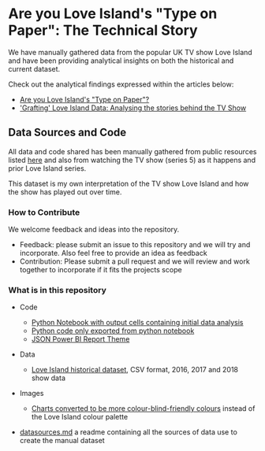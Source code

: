 # Are you Love Island's "Type on Paper": The Technical Story

We have manually gathered data from the popular UK TV show Love Island and have been providing analytical insights on both the historical and current dataset. 

Check out the analytical findings expressed within the articles below:
* [Are you Love Island's "Type on Paper"?](https://medium.com/@amynic/are-you-love-islands-type-on-paper-2549d94a110f)
* ['Grafting' Love Island Data: Analysing the stories behind the TV Show](https://medium.com/@amynic/grafting-love-island-data-analysing-the-stories-behind-the-tv-show-ae6e7ae337e1)

## Data Sources and Code
All data and code shared has been manually gathered from public resources listed [here](datasources.md) and also from watching the TV show (series 5) as it happens and prior Love Island series.

This dataset is my own interpretation of the TV show Love Island and how the show has played out over time. 

### How to Contribute
We welcome feedback and ideas into the repository.

* Feedback: please submit an issue to this repository and we will try and incorporate. Also feel free to provide an idea as feedback
* Contribution: Please submit a pull request and we will review and work together to incorporate if it fits the projects scope

### What is in this repository

* Code
    * [Python Notebook with output cells containing initial data analysis](code\love-island-historical-analysis.ipynb)
    * [Python code only exported from python notebook](code\love-island-historical-analysis.py)
    * [JSON Power BI Report Theme](code\love-island-report-theme.json)
* Data
    * [Love Island historical dataset](data\love-island-historical-dataset.csv), CSV format, 2016, 2017 and 2018 show data
* Images
    * [Charts converted to be more colour-blind-friendly colours](images\colourblind-friendly-graphs) instead of the Love Island colour palette

* [datasources.md](datasources.md) a readme containing all the sources of data use to create the manual dataset